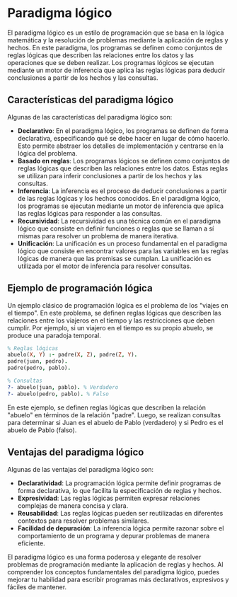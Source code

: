 # Paradigma lógico

El paradigma lógico es un estilo de programación que se basa en la lógica matemática y la resolución de problemas mediante la aplicación de reglas y hechos. En este paradigma, los programas se definen como conjuntos de reglas lógicas que describen las relaciones entre los datos y las operaciones que se deben realizar. Los programas lógicos se ejecutan mediante un motor de inferencia que aplica las reglas lógicas para deducir conclusiones a partir de los hechos y las consultas.

## Características del paradigma lógico

Algunas de las características del paradigma lógico son:

- **Declarativo**: En el paradigma lógico, los programas se definen de forma declarativa, especificando qué se debe hacer en lugar de cómo hacerlo. Esto permite abstraer los detalles de implementación y centrarse en la lógica del problema.
- **Basado en reglas**: Los programas lógicos se definen como conjuntos de reglas lógicas que describen las relaciones entre los datos. Estas reglas se utilizan para inferir conclusiones a partir de los hechos y las consultas.
- **Inferencia**: La inferencia es el proceso de deducir conclusiones a partir de las reglas lógicas y los hechos conocidos. En el paradigma lógico, los programas se ejecutan mediante un motor de inferencia que aplica las reglas lógicas para responder a las consultas.
- **Recursividad**: La recursividad es una técnica común en el paradigma lógico que consiste en definir funciones o reglas que se llaman a sí mismas para resolver un problema de manera iterativa.
- **Unificación**: La unificación es un proceso fundamental en el paradigma lógico que consiste en encontrar valores para las variables en las reglas lógicas de manera que las premisas se cumplan. La unificación es utilizada por el motor de inferencia para resolver consultas.

## Ejemplo de programación lógica

Un ejemplo clásico de programación lógica es el problema de los "viajes en el tiempo". En este problema, se definen reglas lógicas que describen las relaciones entre los viajeros en el tiempo y las restricciones que deben cumplir. Por ejemplo, si un viajero en el tiempo es su propio abuelo, se produce una paradoja temporal.

```prolog
% Reglas lógicas
abuelo(X, Y) :- padre(X, Z), padre(Z, Y).
padre(juan, pedro).
padre(pedro, pablo).

% Consultas
?- abuelo(juan, pablo). % Verdadero
?- abuelo(pedro, pablo). % Falso
```

En este ejemplo, se definen reglas lógicas que describen la relación "abuelo" en términos de la relación "padre". Luego, se realizan consultas para determinar si Juan es el abuelo de Pablo (verdadero) y si Pedro es el abuelo de Pablo (falso).

## Ventajas del paradigma lógico

Algunas de las ventajas del paradigma lógico son:

- **Declaratividad**: La programación lógica permite definir programas de forma declarativa, lo que facilita la especificación de reglas y hechos.
- **Expresividad**: Las reglas lógicas permiten expresar relaciones complejas de manera concisa y clara.
- **Reusabilidad**: Las reglas lógicas pueden ser reutilizadas en diferentes contextos para resolver problemas similares.
- **Facilidad de depuración**: La inferencia lógica permite razonar sobre el comportamiento de un programa y depurar problemas de manera eficiente.


El paradigma lógico es una forma poderosa y elegante de resolver problemas de programación mediante la aplicación de reglas y hechos. Al comprender los conceptos fundamentales del paradigma lógico, puedes mejorar tu habilidad para escribir programas más declarativos, expresivos y fáciles de mantener.
